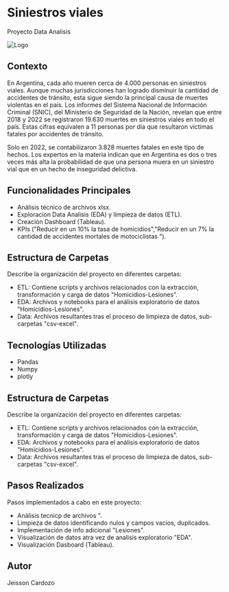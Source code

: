 
# Siniestros viales

Proyecto Data Analisis



![Logo](https://www.teraflow.ai/wp-content/uploads/2022/02/Outsource-Your-Key-to-Advanced-Data-Analytics--1024x675.jpg)



## Contexto
En Argentina, cada año mueren cerca de 4.000 personas en siniestros viales. Aunque muchas jurisdicciones han logrado disminuir la cantidad de accidentes de tránsito, esta sigue siendo la principal causa de muertes violentas en el país. Los informes del Sistema Nacional de Información Criminal (SNIC), del Ministerio de Seguridad de la Nación, revelan que entre 2018 y 2022 se registraron 19.630 muertes en siniestros viales en todo el país. Estas cifras equivalen a 11 personas por día que resultaron víctimas fatales por accidentes de tránsito.

Solo en 2022, se contabilizaron 3.828 muertes fatales en este tipo de hechos. Los expertos en la materia indican que en Argentina es dos o tres veces más alta la probabilidad de que una persona muera en un siniestro vial que en un hecho de inseguridad delictiva.
## Funcionalidades Principales
- Análisis técnico de archivos xlsx.
- Exploracion Data Analisis (EDA) y limpieza de datos (ETL).
- Creación Dashboard (Tableau).
- KPIs ("Reducir en un 10% la tasa de homicidios","Reducir en un 7% la cantidad de accidentes mortales de motociclistas ").
## Estructura de Carpetas
Describe la organización del proyecto en diferentes carpetas:

- ETL: Contiene scripts y archivos relacionados con la extracción, transformación y carga de datos "Homicidios-Lesiones".
- EDA: Archivos y notebooks para el análisis exploratorio de datos "Homicidios-Lesiones".
- Data: Archivos resultantes tras el proceso de limpieza de datos, sub-carpetas "csv-excel".
## Tecnologías Utilizadas
- Pandas
- Numpy
- plotly

## Estructura de Carpetas
Describe la organización del proyecto en diferentes carpetas:

- ETL: Contiene scripts y archivos relacionados con la extracción, transformación y carga de datos "Homicidios-Lesiones".
- EDA: Archivos y notebooks para el análisis exploratorio de datos "Homicidios-Lesiones".
- Data: Archivos resultantes tras el proceso de limpieza de datos, sub-carpetas "csv-excel".
## Pasos Realizados
Pasos implementados a cabo en este proyecto:

- Análisis tecnicp de archivos ".
- Limpieza de datos identificando nulos y campos vacios, duplicados.
- Implementación de info adicional "Lesiones".
- Visualización de datos atra vez de analisis exploratorio "EDA".
- Visualización Dasboard (Tableau).
## Autor
Jeisson Cardozo